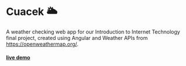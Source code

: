 # Cuacek 🌥
A weather checking web app for our Introduction to Internet Technology final project, created using Angular and Weather APIs from https://openweathermap.org/.
#### [live demo](https://cuacek-64bf1.web.app/)
